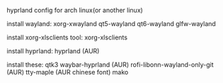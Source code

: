 hyprland config for arch linux(or another linux)

install wayland:
xorg-xwayland
qt5-wayland
qt6-wayland
glfw-wayland

install xorg-xlsclients tool:
xorg-xlsclients

install hyprland:
hyprland (AUR)

install these:
qtk3
waybar-hyprland (AUR)
rofi-libonn-wayland-only-git (AUR)
tty-maple (AUR chinese font)
mako
